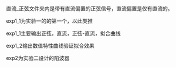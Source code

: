 直流_正弦文件夹内是带有直流偏置的正弦信号，直流偏置是仅有直流的。

exp1_1为实验一的的第一个，以此类推

exp1_1主要输出正弦，直流，正弦-直流，拟合曲线

exp1_2输出数值特性曲线验证拟合效果

exp2为实验二设计的陷波器